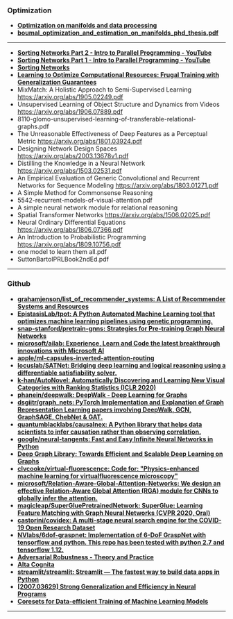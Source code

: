 ### Optimization

- [**Optimization on manifolds and data processing**](http://www.math.le.ac.uk/people/ag153/homepage/sepulchre.pdf)
- [**boumal_optimization_and_estimation_on_manifolds_phd_thesis.pdf**](https://web.math.princeton.edu/~nboumal/papers/boumal_optimization_and_estimation_on_manifolds_phd_thesis.pdf)

---

- [**Sorting Networks Part 2 - Intro to Parallel Programming - YouTube**](https://www.youtube.com/watch?v=s7U3hJao4-Y)
- [**Sorting Networks Part 1 - Intro to Parallel Programming - YouTube**](https://www.youtube.com/watch?v=UzdwAyfvcfY)
- [**Sorting Networks**](https://www.cs.brandeis.edu/~hugues/sorting_networks.html)
- [**Learning to Optimize Computational Resources: Frugal Training with Generalization Guarantees**](https://arxiv.org/abs/1905.10819.pdf)
- MixMatch: A Holistic Approach to Semi-Supervised Learning https://arxiv.org/abs/1905.02249.pdf
- Unsupervised Learning of Object Structure and Dynamics from Videos https://arxiv.org/abs/1906.07889.pdf
- 8110-glomo-unsupervised-learning-of-transferable-relational-graphs.pdf
- The Unreasonable Effectiveness of Deep Features as a Perceptual Metric https://arxiv.org/abs/1801.03924.pdf
- Designing Network Design Spaces https://arxiv.org/abs/2003.13678v1.pdf
- Distilling the Knowledge in a Neural Network https://arxiv.org/abs/1503.02531.pdf
- An Empirical Evaluation of Generic Convolutional and Recurrent Networks for Sequence Modeling https://arxiv.org/abs/1803.01271.pdf
- A Simple Method for Commonsense Reasoning
- 5542-recurrent-models-of-visual-attention.pdf
- A simple neural network module for relational reasoning
- Spatial Transformer Networks https://arxiv.org/abs/1506.02025.pdf
- Neural Ordinary Differential Equations https://arxiv.org/abs/1806.07366.pdf
- An Introduction to Probabilistic Programming https://arxiv.org/abs/1809.10756.pdf
- one model to learn them all.pdf
- SuttonBartoIPRLBook2ndEd.pdf

---

### Github

- [**grahamjenson/list_of_recommender_systems: A List of Recommender Systems and Resources**](https://github.com/grahamjenson/list_of_recommender_systems)
- [**EpistasisLab/tpot: A Python Automated Machine Learning tool that optimizes machine learning pipelines using genetic programming.**](https://github.com/EpistasisLab/tpot)
- [**snap-stanford/pretrain-gnns: Strategies for Pre-training Graph Neural Networks**](https://github.com/snap-stanford/pretrain-gnns)
- [**microsoft/ailab: Experience, Learn and Code the latest breakthrough innovations with Microsoft AI**](https://github.com/microsoft/ailab)
- [**apple/ml-capsules-inverted-attention-routing**](https://github.com/apple/ml-capsules-inverted-attention-routing)
- [**locuslab/SATNet: Bridging deep learning and logical reasoning using a differentiable satisfiability solver.**](https://github.com/locuslab/SATNet)
- [**k-han/AutoNovel: Automatically Discovering and Learning New Visual Categories with Ranking Statistics (ICLR 2020)**](https://github.com/k-han/AutoNovel)
- [**phanein/deepwalk: DeepWalk - Deep Learning for Graphs**](https://github.com/phanein/deepwalk)
- [**dsgiitr/graph_nets: PyTorch Implementation and Explanation of Graph Representation Learning papers involving DeepWalk, GCN, GraphSAGE, ChebNet & GAT.**](https://github.com/dsgiitr/graph_nets)
- [**quantumblacklabs/causalnex: A Python library that helps data scientists to infer causation rather than observing correlation.**](https://github.com/quantumblacklabs/causalnex)
- [**google/neural-tangents: Fast and Easy Infinite Neural Networks in Python**](https://github.com/google/neural-tangents)
- [**Deep Graph Library: Towards Efficient and Scalable Deep Learning on Graphs**](https://paperswithcode.com/paper/eep-graph-library-towards-efficient-and)
- [**clvcooke/virtual-fluorescence: Code for: "Physics-enhanced machine learning for virtualfluorescence microscopy"**](https://github.com/clvcooke/virtual-fluorescence)
- [**microsoft/Relation-Aware-Global-Attention-Networks: We design an effective Relation-Aware Global Attention (RGA) module for CNNs to globally infer the attention.**](https://github.com/microsoft/Relation-Aware-Global-Attention-Networks)
- [**magicleap/SuperGluePretrainedNetwork: SuperGlue: Learning Feature Matching with Graph Neural Networks (CVPR 2020, Oral)**](https://github.com/magicleap/SuperGluePretrainedNetwork)
- [**castorini/covidex: A multi-stage neural search engine for the COVID-19 Open Research Dataset**](https://github.com/castorini/covidex)
- [**NVlabs/6dof-graspnet: Implementation of 6-DoF GraspNet with tensorflow and python. This repo has been tested with python 2.7 and tensorflow 1.12.**](https://github.com/NVlabs/6dof-graspnet)
- [**Adversarial Robustness - Theory and Practice**](https://adversarial-ml-tutorial.org/)
- [**Alta Cognita**](https://deep.ghost.io/)
- [**streamlit/streamlit: Streamlit — The fastest way to build data apps in Python**](https://github.com/streamlit/streamlit)
- [**[2007.03629] Strong Generalization and Efficiency in Neural Programs**](https://arxiv.org/abs/2007.03629)
- [**Coresets for Data-efficient Training of Machine Learning Models**](https://arxiv.org/abs/1906.01827.pdf)

---
